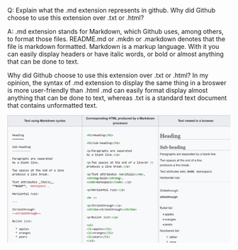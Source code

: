 Q: Explain what the .md extension represents in github.
Why did Github choose to use this extension over .txt or .html?

A: .md extension stands for Markdown, which Github uses, among others, to format those files.
README.md or .mkdn or .markdown denotes that the file is markdown formatted.
Markdown is a markup language. With it you can easily display headers or have italic words, or bold or almost anything that can be done to text.

Why did Github choose to use this extension over .txt or .html?
In my opinion, the syntax of .md extension to display the same thing in a broswer is more user-friendly than .html
.md can easily format display almost anything that can be done to text, whereas .txt is a standard text document that contains unformatted text.

![Demonstration](https://github.com/xaviernguyen07/A01173857gitlab/blob/master/screenshots/image.png)